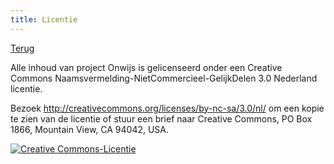 ```yaml
---
title: Licentie
---
```


[Terug](/)

Alle inhoud van project Onwijs is gelicenseerd onder een Creative Commons
Naamsvermelding-NietCommercieel-GelijkDelen 3.0 Nederland licentie.

Bezoek http://creativecommons.org/licenses/by-nc-sa/3.0/nl/ om een kopie te zien
van de licentie of stuur een brief naar Creative Commons, PO Box 1866, Mountain
View, CA 94042, USA.

[![Creative Commons-Licentie](/img/creativecommons_88x31.png)](http://creativecommons.org/licenses/by-nc-sa/3.0/nl/)
